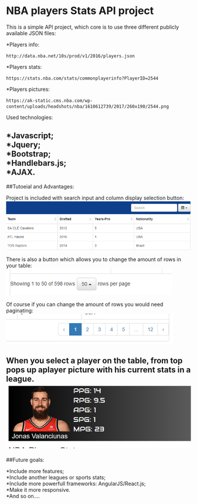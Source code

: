 NBA players Stats API project
===

This is a simple API project, which core is to use three different publicly available JSON files:

*Players info:
```
http://data.nba.net/10s/prod/v1/2016/players.json
```
*Players stats:
```
https://stats.nba.com/stats/commonplayerinfo?PlayerID=2544
```
*Players pictures:
```
https://ak-static.cms.nba.com/wp-content/uploads/headshots/nba/1610612739/2017/260x190/2544.png
```
Used technologies:

*Javascript;  
*Jquery;  
*Bootstrap;  
*Handlebars.js;  
*AJAX.
---
##Tutoeial and Advantages:

Project is included with search input and column display selection button:
![Screenshot](src/search.png)

There is also a button which allows you to change the amount of rows in your table: 
![Screenshot](src/pasirinkimas.png)

Of course if you can change the amount of rows you would need paginating: 
![Screenshot](src/puslapiavimas.png)

When you select a player on the table, from top pops up aplayer picture with his current stats in a league.
![Screenshot](src/pic-stats.png)
---
##Future goals:

*Include more features;  
*Include another leagues or sports stats;  
*Include more powerfull frameworks: AngularJS/React.js;  
*Make it more responsive.  
*And so on....
